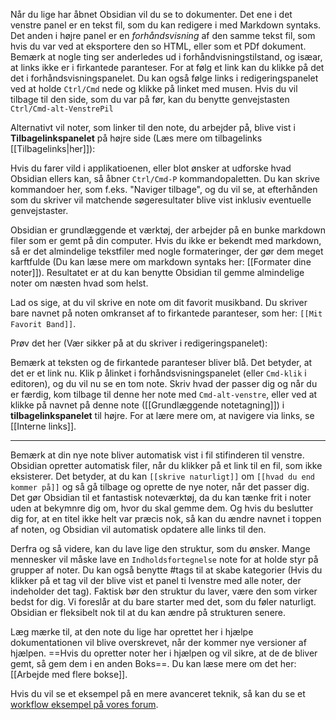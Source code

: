 Når du lige har åbnet Obsidian vil du se to dokumenter. Det ene i det venstre panel er en tekst fil, som du kan redigere i med Markdown syntaks. Det anden i højre panel er en  _forhåndsvisning_ af den samme tekst fil, som hvis du var ved at eksportere den so HTML, eller som et PDf dokument. Bemærk at nogle ting ser anderledes ud i forhåndvisningstilstand, og isæar, at links ikke er i firkantede paranteser. For at følg et link kan du klikke på det det i forhåndsvisningspanelet. Du kan også følge links i redigeringspanelet ved at holde `Ctrl/Cmd` nede og klikke på linket med musen. Hvis du vil tilbage til den side, som du var på før, kan du benytte genvejstasten `Ctrl/Cmd-alt-VenstrePil`

Alternativt vil noter, som linker til den note, du arbejder på, blive vist i **Tilbagelinkspanelet** på højre side (Læs mere om tilbagelinks [[Tilbagelinks|her]]):

Hvis du farer vild i applikatioenen, eller blot ønsker at udforske hvad Obsidian ellers kan, så åbner `Ctrl/Cmd-P` kommandopaletten. Du kan skrive kommandoer her, som f.eks. "Naviger tilbage", og du vil se, at efterhånden som du skriver vil matchende søgeresultater blive vist inklusiv eventuelle genvejstaster.

Obsidian er grundlæggende et værktøj, der arbejder på en bunke markdown filer som er gemt på din computer. Hvis du ikke er bekendt med markdown, så er det almindelige tekstfiler med nogle formateringer, der gør dem meget karftfulde (Du kan læse mere om markdown syntaks her: [[Formater dine noter]]). Resultatet er at du kan benytte Obsidian til gemme almindelige noter om næsten hvad som helst.

Lad os sige, at du vil skrive en note om dit favorit musikband. Du skriver bare navnet på noten omkranset af to firkantede paranteser, som her: `[[Mit Favorit Band]]`.

Prøv det her (Vær sikker på at du skriver i redigeringspanelet):

Bemærk at teksten og de firkantede paranteser bliver blå. Det betyder, at det er et link nu. Klik p ålinket i forhåndsvisningspanelet (eller `Cmd-klik` i editoren), og du vil nu se en tom note. Skriv hvad der passer dig og når du er færdig, kom tilbage til denne her note med `Cmd-alt-venstre`, eller ved at klikke på navnet på denne note ([[Grundlæggende notetagning]]) i **tilbagelinkspanelet** til højre. For at lære mere om, at navigere via links, se [[Interne links]].

---

Bemærk at din nye note bliver automatisk vist i fil stifinderen til venstre. Obsidian opretter automatisk filer, når du klikker på et link til en fil, som ikke eksisterer. Det betyder, at du kan `[[skrive naturligt]]` om `[[hvad du end kommer på]]` og så gå tilbage og oprette de nye noter, når det passer dig. Det gør Obsidian til et fantastisk noteværktøj, da du kan tænke frit i noter uden at bekymnre dig om, hvor du skal gemme dem. Og hvis du beslutter dig for, at en titel ikke helt var præcis nok, så kan du ændre navnet i toppen af noten, og Obsidian vil automatisk opdatere alle links til den.

Derfra og så videre, kan du lave lige den struktur, som du ønsker. Mange mennesker vil måske lave en `Indholdsfortegnelse` note for at holde styr på grupper af noter. Du kan også benytte #tags til at skabe kategorier (Hvis du klikker på et tag vil der blive vist et panel ti lvenstre med alle noter, der indeholder det tag). Faktisk bør den struktur du laver, være den som virker bedst for dig. Vi foreslår at du bare starter med det, som du føler naturligt. Obsidian er fleksibelt nok til at du kan ændre på strukturen senere.

Læg mærke til, at den note du lige har oprettet her i hjælpe dokumentationen vil blive overskrevet, når der kommer nye versioner af hjælpen. ==Hvis du opretter noter her i hjælpen og vil sikre, at de de bliver gemt, så gem dem i en anden Boks==. Du kan læse mere om det her: [[Arbejde med flere bokse]].

Hvis du vil se et eksempel på en mere avanceret teknik, så kan du se et [workflow eksempel på vores forum](https://forum.obsidian.md/t/example-workflows-in-obsidian/1093).
